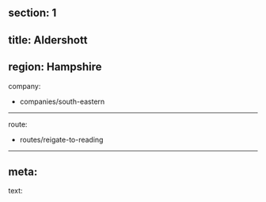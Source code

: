 section: 1
----
title: Aldershott
----
region: Hampshire
----
company:
- companies/south-eastern
----
route:
- routes/reigate-to-reading
----
meta:
----
text:
